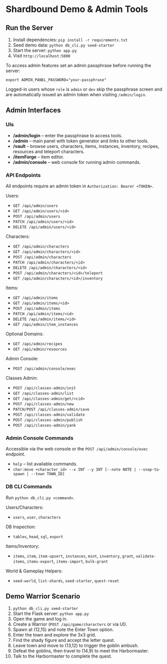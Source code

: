 # Shardbound Demo & Admin Tools

## Run the Server

1. Install dependencies: `pip install -r requirements.txt`
2. Seed demo data: `python db_cli.py seed-starter`
3. Start the server: `python app.py`
4. Visit `http://localhost:5000`

To access admin features set an admin passphrase before running the server:
```
export ADMIN_PANEL_PASSWORD="your-passphrase"
```

Logged-in users whose `role` is `admin` or `dev` skip the passphrase screen and
are automatically issued an admin token when visiting `/admin/login`.

## Admin Interfaces

### UIs
- **/admin/login** – enter the passphrase to access tools.
- **/admin** – main panel with token generator and links to other tools.
- **/vault** – browse users, characters, items, instances, inventory, recipes, resources and teleport characters.
- **/itemForge** – item editor.
- **/admin/console** – web console for running admin commands.

### API Endpoints
All endpoints require an admin token in `Authorization: Bearer <TOKEN>`.

Users:
- `GET /api/admin/users`
- `GET /api/admin/users/<id>`
- `POST /api/admin/users`
- `PATCH /api/admin/users/<id>`
- `DELETE /api/admin/users/<id>`

Characters:
- `GET /api/admin/characters`
- `GET /api/admin/characters/<id>`
- `POST /api/admin/characters`
- `PATCH /api/admin/characters/<id>`
- `DELETE /api/admin/characters/<id>`
- `POST /api/admin/characters/<id>/teleport`
- `GET /api/admin/characters/<id>/inventory`

Items:
- `GET /api/admin/items`
- `GET /api/admin/items/<id>`
- `POST /api/admin/items`
- `PATCH /api/admin/items/<id>`
- `DELETE /api/admin/items/<id>`
- `GET /api/admin/item_instances`

Optional Domains:
- `GET /api/admin/recipes`
- `GET /api/admin/resources`

Admin Console:
- `POST /api/admin/console/exec`

Classes Admin:
- `POST /api/classes-admin/init`
- `GET /api/classes-admin/list`
- `GET /api/classes-admin/get/<cid>`
- `POST /api/classes-admin/new`
- `PATCH/POST /api/classes-admin/save`
- `POST /api/classes-admin/validate`
- `POST /api/classes-admin/publish`
- `POST /api/classes-admin/yank`

### Admin Console Commands
Accessible via the web console or the `POST /api/admin/console/exec` endpoint.

- `help` – list available commands.
- `char:move <character_id> --x INT --y INT [--note NOTE | --snap-to-spawn | --town TOWN_ID]`

### DB CLI Commands
Run `python db_cli.py <command>`.

Users/Characters:
- `users`, `user`, `characters`

DB Inspection:
- `tables`, `head`, `sql`, `export`

Items/Inventory:
- `items`, `item`, `item-upsert`, `instances`, `mint`, `inventory`, `grant`,
  `validate-items`, `items-export`, `items-import`, `bulk-grant`

World & Gameplay Helpers:
- `seed-world`, `list-shards`, `seed-starter`, `quest-reset`

## Demo Warrior Scenario
1. `python db_cli.py seed-starter`
2. Start the Flask server: `python app.py`
3. Open the game and log in.
4. Create a Warrior (`POST /api/game/characters` or via UI).
5. Spawn at (12,15) and note the Enter Town option.
6. Enter the town and explore the 3x3 grid.
7. Find the shady figure and accept the letter quest.
8. Leave town and move to (13,12) to trigger the goblin ambush.
9. Defeat the goblins, then travel to (14,9) to meet the Harbormaster.
10. Talk to the Harbormaster to complete the quest.
